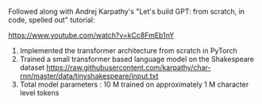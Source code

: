 Followed along with Andrej Karpathy's "Let's build GPT: from scratch, in code, spelled out" tutorial:

https://www.youtube.com/watch?v=kCc8FmEb1nY


1. Implemented the transformer architecture from scratch in PyTorch
2. Trained a small transformer based language model on the Shakespeare dataset https://raw.githubusercontent.com/karpathy/char-rnn/master/data/tinyshakespeare/input.txt
3. Total model parameters : 10 M trained on approximately 1 M character level tokens